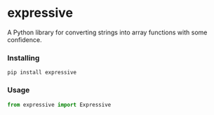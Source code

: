 # expressive

A Python library for converting strings into array functions with some confidence.

### Installing

```shell
pip install expressive
```

### Usage

```python
from expressive import Expressive
```
